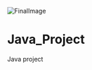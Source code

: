 ![FinalImage](https://user-images.githubusercontent.com/73060217/129628643-c43e0a0e-daab-4efb-ab2b-4cb887613512.png)
# Java_Project
Java project 
